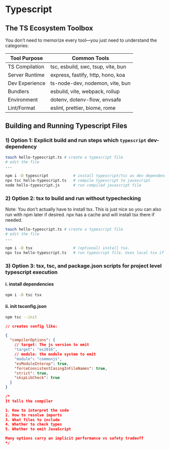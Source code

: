# Typescript

## The TS Ecosystem Toolbox
You don’t need to memorize every tool—you just need to understand the categories:


| Tool Purpose      | Common Tools                                  |
|-------------------|-----------------------------------------------|
| TS Compilation    | tsc, esbuild, swc, tsup, vite, bun             |
| Server Runtime    | express, fastify, http, hono, koa             |
| Dev Experience    | ts-node-dev, nodemon, vite, bun               |
| Bundlers          | esbuild, vite, webpack, rollup                |
| Environment       | dotenv, dotenv-flow, envsafe                  |
| Lint/Format       | eslint, prettier, biome, rome                 |


## Building and Running Typescript Files

### 1) Option 1: Explicit build and run steps which `typescript` dev-dependency
```bash
touch hello-typescript.ts # create a typescript file
# edit the file
... 

npm i -D typescript           # install typescript/tsc as dev dependency
npx tsc hello-typescript.ts   # compile typescript to javascript
node hello-typescript.js      # run compiled javascript file
```

### 2) Option 2: tsx to build and run without typechecking
Note: You don't actually have to install tsx. This is just nice so you can also run with npm later if desired. npx has a cache and will install tsx there if needed. 
```bash
touch hello-typescript.ts # create a typescript file
# edit the file
... 

npm i -D tsx                  # (optional) install tsx.  
npx tsx hello-typescript.ts   # run typescript file. Uses local tsx if present
```

### 3) Option 3: tsx, tsc, and package.json scripts for project level typescript execution
#### i. install dependencies
```bash
npm i -D tsc tsx
```
#### ii. init tsconfig.json
```bash
npm tsc --init
```
```json
// creates config like:

{
  "compilerOptions": {
    // target: The js version to emit
    "target": "es2016",
    // module: the module system to emit
    "module": "commonjs",
    "esModuleInterop": true,
    "forceConsistentCasingInFileNames": true,
    "strict": true,
    "skipLibCheck": true
  }
}

/*
It tells the compiler 

1. How to interpret the code
2. How to resolve imports
3. What files to include
4. Whether to check types 
5. Whether to emit JavaScript

Many options carry an implicit performance vs safety tradeoff
*/

```

